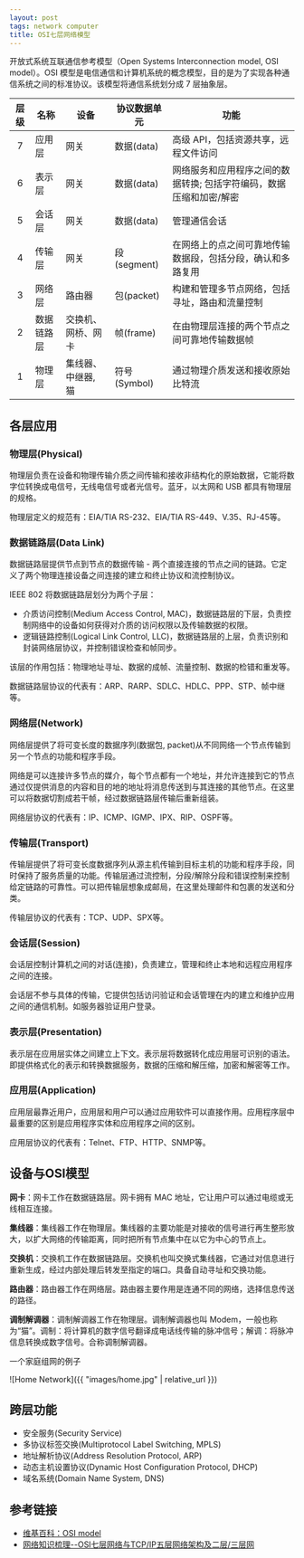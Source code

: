 ```yaml
---
layout: post
tags: network computer
title: OSI七层网络模型
---
```


开放式系统互联通信参考模型（Open Systems Interconnection model, OSI model）。OSI 模型是电信通信和计算机系统的概念模型，目的是为了实现各种通信系统之间的标准协议。该模型将通信系统划分成 7 层抽象层。

| 层级 | 名称       | 设备               | 协议数据单元 | 功能                                                                |
| :--: | ---------- | ---                | -----------  | ------------------------------------------------------------------  |
| 7    | 应用层     | 网关               | 数据(data)   | 高级 API，包括资源共享，远程文件访问                                |
| 6    | 表示层     | 网关               | 数据(data)   | 网络服务和应用程序之间的数据转换; 包括字符编码，数据压缩和加密/解密 |
| 5    | 会话层     | 网关               | 数据(data)   | 管理通信会话                                                        |
| 4    | 传输层     | 网关               | 段(segment)  | 在网络上的点之间可靠地传输数据段，包括分段，确认和多路复用          |
| 3    | 网络层     | 路由器             | 包(packet)   | 构建和管理多节点网络，包括寻址，路由和流量控制                      |
| 2    | 数据链路层 | 交换机、网桥、网卡 | 帧(frame)    | 在由物理层连接的两个节点之间可靠地传输数据帧                        |
| 1    | 物理层     | 集线器、中继器, 猫 | 符号(Symbol) | 通过物理介质发送和接收原始比特流                                    |

## 各层应用

### 物理层(Physical)

物理层负责在设备和物理传输介质之间传输和接收非结构化的原始数据，它能将数字位转换成电信号，无线电信号或者光信号。蓝牙，以太网和 USB 都具有物理层的规格。

物理层定义的规范有：EIA/TIA RS-232、EIA/TIA RS-449、V.35、RJ-45等。

### 数据链路层(Data Link)

数据链路层提供节点到节点的数据传输 - 两个直接连接的节点之间的链路。它定义了两个物理连接设备之间连接的建立和终止协议和流控制协议。

IEEE 802 将数据链路层划分为两个子层：

- 介质访问控制(Medium Access Control, MAC)，数据链路层的下层，负责控制网络中的设备如何获得对介质的访问权限以及传输数据的权限。
- 逻辑链路控制(Logical Link Control, LLC)，数据链路层的上层，负责识别和封装网络层协议，并控制错误检查和帧同步。

该层的作用包括：物理地址寻址、数据的成帧、流量控制、数据的检错和重发等。

数据链路层协议的代表有：ARP、RARP、SDLC、HDLC、PPP、STP、帧中继等。

### 网络层(Network)

网络层提供了将可变长度的数据序列(数据包, packet)从不同网络一个节点传输到另一个节点的功能和程序手段。

网络是可以连接许多节点的媒介，每个节点都有一个地址，并允许连接到它的节点通过仅提供消息的内容和目的地的地址将消息传送到与其连接的其他节点。在这里可以将数据切割成若干帧，经过数据链路层传输后重新组装。

网络层协议的代表有：IP、ICMP、IGMP、IPX、RIP、OSPF等。

### 传输层(Transport)

传输层提供了将可变长度数据序列从源主机传输到目标主机的功能和程序手段，同时保持了服务质量的功能。传输层通过流控制，分段/解除分段和错误控制来控制给定链路的可靠性。可以把传输层想象成邮局，在这里处理邮件和包裹的发送和分类。

传输层协议的代表有：TCP、UDP、SPX等。

### 会话层(Session)

会话层控制计算机之间的对话(连接)，负责建立，管理和终止本地和远程应用程序之间的连接。

会话层不参与具体的传输，它提供包括访问验证和会话管理在内的建立和维护应用之间的通信机制。如服务器验证用户登录。

### 表示层(Presentation)

表示层在应用层实体之间建立上下文。表示层将数据转化成应用层可识别的语法。即提供格式化的表示和转换数据服务，数据的压缩和解压缩，加密和解密等工作。

### 应用层(Application)

应用层最靠近用户，应用层和用户可以通过应用软件可以直接作用。应用程序层中最重要的区别是应用程序实体和应用程序之间的区别。

应用层协议的代表有：Telnet、FTP、HTTP、SNMP等。

## 设备与OSI模型

**网卡**：网卡工作在数据链路层。网卡拥有 MAC 地址，它让用户可以通过电缆或无线相互连接。

**集线器**：集线器工作在物理层。集线器的主要功能是对接收的信号进行再生整形放大，以扩大网络的传输距离，同时把所有节点集中在以它为中心的节点上。

**交换机**：交换机工作在数据链路层。交换机也叫交换式集线器，它通过对信息进行重新生成，经过内部处理后转发至指定的端口。具备自动寻址和交换功能。

**路由器**：路由器工作在网络层。路由器主要作用是连通不同的网络，选择信息传送的路径。

**调制解调器**：调制解调器工作在物理层。调制解调器也叫 Modem，一般也称为“猫”。调制：将计算机的数字信号翻译成电话线传输的脉冲信号；解调：将脉冲信息转换成数字信号。合称调制解调器。

一个家庭组网的例子

![Home Network]({{ "images/home.jpg" | relative_url }})

## 跨层功能

- 安全服务(Security Service)
- 多协议标签交换(Multiprotocol Label Switching, MPLS)
- 地址解析协议(Address Resolution Protocol, ARP)
- 动态主机设置协议(Dynamic Host Configuration Protocol, DHCP)
- 域名系统(Domain Name System, DNS)

## 参考链接

- [维基百科：OSI model](https://en.wikipedia.org/wiki/OSI_model)
- [网络知识梳理--OSI七层网络与TCP/IP五层网络架构及二层/三层网](https://www.cnblogs.com/kevingrace/p/5909719.html)
